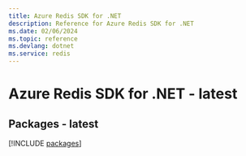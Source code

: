 ```yaml
---
title: Azure Redis SDK for .NET
description: Reference for Azure Redis SDK for .NET
ms.date: 02/06/2024
ms.topic: reference
ms.devlang: dotnet
ms.service: redis
---
```

# Azure Redis SDK for .NET - latest
## Packages - latest
[!INCLUDE [packages](redis-index.md)]